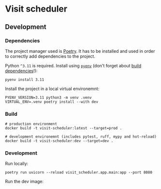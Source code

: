 # Visit scheduler

## Development

### Dependencies

The project manager used is [Poetry](https://python-poetry.org/). 
It has to be installed and used in order to correctly add dependencies to the project.

Python `^3.11` is required. Install using [`pyenv`](https://github.com/pyenv/pyenv) (don't forget about [build dependencies](https://github.com/pyenv/pyenv)!):

```shell
pyenv install 3.11
```

Install the project in a local virtual environemnt:

```shell
PYENV_VERSION=3.11 python3 -m venv .venv
VIRTUAL_ENV=.venv poetry install --with dev
```

### Build

```shell
# production environment
docker build -t visit-scheduler:latest --target=prod .

# development environemnt (includes pytest, ruff, mypy and hot-reload)
docker build -t visit-scheduler:dev --target=dev . 
```

### Development

Run locally:

```shell
poetry run uvicorn --reload visit_scheduler.app.main:app --port 8080
 ```

Run the dev image:

```shell

```